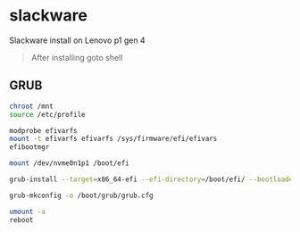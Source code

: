 # slackware

Slackware install on Lenovo p1 gen 4

> After installing goto shell

## GRUB

```bash
chroot /mnt
source /etc/profile

modprobe efivarfs
mount -t efivarfs efivarfs /sys/firmware/efi/efivars
efibootmgr

mount /dev/nvme0n1p1 /boot/efi

grub-install --target=x86_64-efi --efi-directory=/boot/efi/ --bootloader-id=slackware

grub-mkconfig -o /boot/grub/grub.cfg

umount -a
reboot
```
